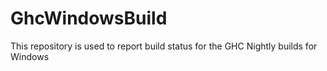 # GhcWindowsBuild
This repository is used to report build status for the GHC Nightly builds for Windows
